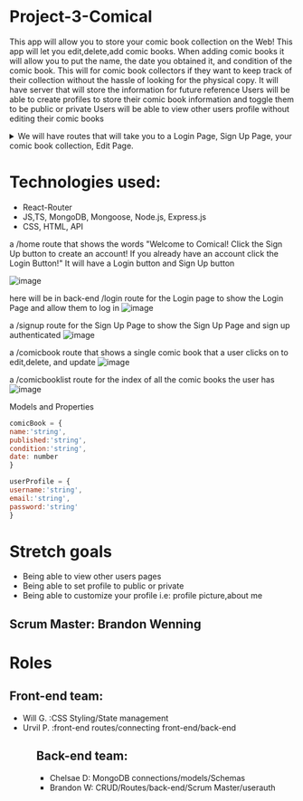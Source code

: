 # Project-3-Comical

This app will allow you to store your comic book collection on the Web!
This app will let you edit,delete,add comic books.
When adding comic books it will allow you to put the name, the date you obtained it, and condition of the comic book.
This will for comic book collectors if they want to keep track of their collection without the hassle of looking for the physical copy.
It will have server that will store the information for future reference
Users will be able to create profiles to store their comic book information and toggle them to be public or private
Users will be able to view other users profile without editing their comic books

<details>

  <summary>We will have routes that will take you to a Login Page, Sign Up Page, your comic book collection, Edit Page.</summary>
  
  # Routes
 <ul>
 <li>/login will take you to the login page</li>
 <li>/signup will take you to the sign up page</li>
 <li>/comicbooklist will take you to your comic book collection</li>
 <li>/comicbook will take you to the comic book you click on and enable you to edit/delete that particular comic book</li>
 <ul>
 
</details>

# Technologies used:
<ul>
<li>React-Router</li>
<li>JS,TS, MongoDB, Mongoose, Node.js, Express.js</li>
<li> CSS, HTML, API </li>
</ul>




a /home route that shows the words "Welcome to Comical! Click the Sign Up button to create an account! If you already have an account click the Login Button!" It will have a Login button and Sign Up button

![image](https://user-images.githubusercontent.com/102195640/180117261-880a7a5b-ceb1-455f-b885-c267ffd1ac4d.png)

here will be in back-end /login route for the Login page to show the Login Page and allow them to log in
![image](https://user-images.githubusercontent.com/102195640/180117494-3b2605de-2cd6-4030-ada3-00b064322092.png)


a /signup route for the Sign Up Page to show the Sign Up Page and sign up authenticated
![image](https://user-images.githubusercontent.com/102195640/180117560-37c8fac3-53d9-4f86-8da3-24b78751f28c.png)

a /comicbook route that shows a single comic book that a user clicks on to edit,delete, and update
![image](https://user-images.githubusercontent.com/102195640/180117796-6cea163a-23c4-4e00-814b-ae8650489c23.png)

a /comicbooklist  route for the index of all the comic books the user has
![image](https://user-images.githubusercontent.com/102195640/180117867-c66ac2ef-9455-46b1-aafa-fa45c42de006.png)


Models and Properties
 ```js 
comicBook = {
name:'string',
published:'string',
condition:'string',
date: number
}

userProfile = {
username:'string',
email:'string',
password:'string'
}
```


# Stretch goals
<ul>
<li>Being able to view other users pages</li>
<li>Being able to set profile to public or private</li>
<li>Being able to customize your profile i.e: profile picture,about me</li>
</ul>

## Scrum Master: Brandon Wenning

# Roles
## Front-end team:
<ul>
<li> Will G. :CSS Styling/State management</li>
<li> Urvil P. :front-end routes/connecting front-end/back-end </li>
<ul>


## Back-end team:
<ul>
<li>Chelsae D: MongoDB connections/models/Schemas </li>
<li>Brandon W: CRUD/Routes/back-end/Scrum Master/userauth </li>
</ul>


